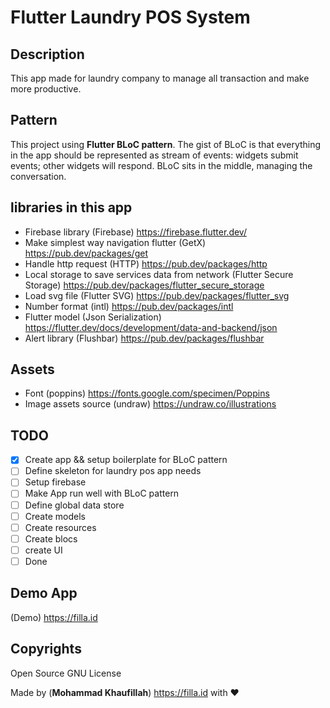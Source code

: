 # Flutter Laundry POS System

## Description

This app made for laundry company to manage all transaction and make more productive.

## Pattern

This project using **Flutter BLoC pattern**. The gist of BLoC is that everything in the app should be represented as stream of events: widgets submit events; other widgets will respond. BLoC sits in the middle, managing the conversation.

## libraries in this app

* Firebase library (Firebase) <https://firebase.flutter.dev/>
* Make simplest way navigation flutter (GetX) <https://pub.dev/packages/get>
* Handle http request (HTTP) <https://pub.dev/packages/http>
* Local storage to save services data from network (Flutter Secure Storage) <https://pub.dev/packages/flutter_secure_storage>
* Load svg file (Flutter SVG) <https://pub.dev/packages/flutter_svg>
* Number format (intl) <https://pub.dev/packages/intl>
* Flutter model (Json Serialization) <https://flutter.dev/docs/development/data-and-backend/json>
* Alert library (Flushbar) <https://pub.dev/packages/flushbar>

## Assets

* Font (poppins) <https://fonts.google.com/specimen/Poppins>
* Image assets source (undraw) <https://undraw.co/illustrations>

## TODO

* [x] Create app && setup boilerplate for BLoC pattern
* [ ] Define skeleton for laundry pos app needs
* [ ] Setup firebase
* [ ] Make App run well with BLoC pattern
* [ ] Define global data store
* [ ] Create models
* [ ] Create resources
* [ ] Create blocs
* [ ] create UI
* [ ] Done

## Demo App

(Demo) <https://filla.id>

## Copyrights

Open Source GNU License

Made by (**Mohammad Khaufillah**) <https://filla.id> with ❤

